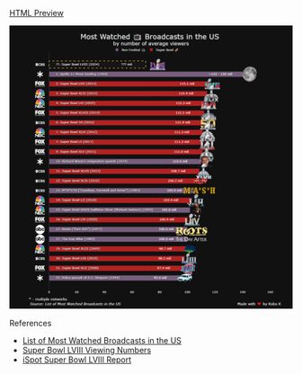 
[HTML Preview](https://htmlpreview.github.io/?https://raw.githubusercontent.com/KobaKhit/vizvault/main/most-watched-broadcasts/most-watched-broadcasts-us-dark.html)

![](most-watched-broadcasts-us.png)

References

 - [List of Most Watched Broadcasts in the US](https://en.wikipedia.org/wiki/List_of_most_watched_television_broadcasts_in_the_United_States)
 - [Super Bowl LVIII Viewing Numbers](https://www.tvtechnology.com/news/super-bowl-lviii-wrap-up-viewing-numbers-up-paramount-stumbles)
 - [iSpot Super Bowl LVIII Report](https://www.ispot.tv/hub/super-bowl-lviii-scores-average-second-by-second-audience-of-126-6-million-viewers-across-all-linear-out-of-home-and-streaming)